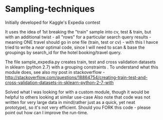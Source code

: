 Sampling-techniques
===================

Initially developed for Kaggle's Expedia contest

It uses the idea of 1st breaking the "train" sample into cv, test & train, but with an additional twist - all "rows" for a particular search query results - meaning ONE travel should go in one file (train, test or cv) - with this I havce tried to write a *near* optimal code, since I will need to scan & base the groupings by search_id for the hotel booking/travel query. 



The file sample_expedia.py creates train, test and cross validation datasets in sklearn (python 2.7) with a grouping constraints . To understand what this module does, see also my post in stackoverflow - http://stackoverflow.com/questions/18864754/creating-train-test-and-cross-validation-datasets-in-sklearn-python-2-7-with

Solved what I was looking for with a custom module, though it would be helpful to others looking at similar use-case
Also note that code was not written for very large data in mind(rather just as a quick, yet neat prototype), so it's not very efficient. Should you FORK this code - please point out how can I improve the run-time.


